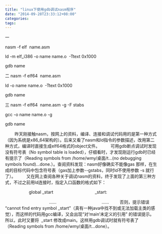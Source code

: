 ```yaml
---
title: "linux下使用gdb调试nasm程序"
date: "2014-09-28T23:33:12+08:00"
categories:
tags:
---
```


                                            
一

nasm -f elf  name.asm

ld -m elf_i386 -o name name.o  -Ttext 0x1000

gdb name

二
nasm -f elf64  name.asm

ld -o name name.o  -Ttext 0x1000

gdb name 

三
nasm -f elf64  name.asm -g -F stabs

gcc -o name name.o -g

gdb name

        昨天刚接触nasm，按网上的资料，编译、连接和调试代码用的是第一种方式（因为系统是x86_64架构的）。后来又看了nasm和ld指令的参数描述，改用第二种方式，编译时直接生成elf64格式的object文件。
        可用gdb断点调试时发现没有符号表（No symbol table is loaded），仔细看时，才发现刚运行gdb时已经有提示了（Reading symbols from /home/wmy/桌面/t...(no debugging symbols found)...done.）。查阅资料发现：nasm好像确实不能像gas 那样，在生成的目标代码中包含符号表（gas加上参数--gstabs，同时ld不使用参数 -s 就行了）。
        又在网上查阅各种关于调试nasm的资料，终于发现了上面的第三种方式，不过之前用ld连接时，指定入口函数的格式如下：

                    global _start         
                          _start: 

                                     ……
                                     ……
        否则，提示错误   “cannot find entry symbol _start”（真有一种java中找不到或无法加载主类的感觉），而这样的代码用gcc编译，又会出现“对‘main’未定义的引用” 的错误提示。所以，此时又要将  _start 修改成main。这样用gdb调试时就有符号表了（Reading symbols from /home/wmy/桌面/t...done）。





